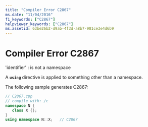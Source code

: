 ```yaml
---
title: "Compiler Error C2867"
ms.date: "11/04/2016"
f1_keywords: ["C2867"]
helpviewer_keywords: ["C2867"]
ms.assetid: 63be26b2-d9ab-4f3d-a8b7-981ce3e4d6b9
---
```

# Compiler Error C2867

'identifier' : is not a namespace

A **`using`** directive is applied to something other than a namespace.

The following sample generates C2867:

```cpp
// C2867.cpp
// compile with: /c
namespace N {
   class X {};
}
using namespace N::X;   // C2867
```
